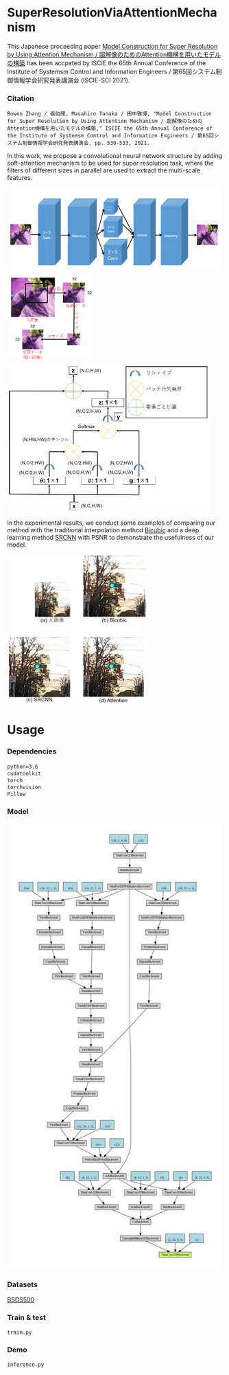 # SuperResolutionViaAttentionMechanism
This Japanese proceeding paper [Model Construction for Super Resolution by Using Attention Mechanism / 超解像のためのAttention機構を用いたモデルの構築](https://cir.nii.ac.jp/crid/1520572359887172736) has been accpeted by ISCIE the 65th Annual Conference of the Institute of Systemsm Control and Information Engineers / 第65回システム制御情報学会研究発表講演会 (ISCIE-SCI 2021).

### Citation
```
Bowen Zhang / 張伯聞, Masahiro Tanaka / 田中雅博, "Model Construction for Super Resolution by Using Attention Mechanism / 超解像のためのAttention機構を用いたモデルの構築," ISCIE the 65th Annual Conference of the Institute of Systemsm Control and Information Engineers / 第65回システム制御情報学会研究発表講演会, pp. 530-533, 2021.
```

In this work, we propose a convolutional neural network structure by adding soft-attention mechanism to be used for super resolution task, where the filters of different sizes in parallel are used to extract the multi-scale features. 

<img src = './figs/1.png' alt='drawing' height='200'/>
<img src = './figs/2.png' alt='drawing' height='200'/>

<img src = './figs/3.png' alt='drawing' height='350'/>

In the experimental results, we conduct some examples of comparing our method with the traditional interpolation method [Bicubic](https://www.jstor.org/stable/pdf/2157021.pdf) and a deep learning method [SRCNN](https://arxiv.org/pdf/1905.05373.pdf) with PSNR to demonstrate the usefulness of our model.

<img src = './figs/4.png' alt='drawing' height='350'/>


# Usage
### Dependencies 
```
python=3.6
cudatoolkit
torch
torchvision
Pillow
```

### Model
<img src = './figs/attentionzbw_structure_map.jpg' alt='drawing' width='600'/>

### Datasets
[BSDS500](https://www2.eecs.berkeley.edu/Research/Projects/CS/vision/grouping/resources.html)


### Train & test
```
train.py
```

### Demo
```
inference.py
```